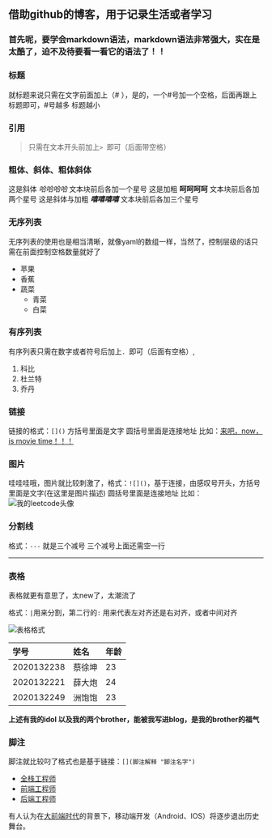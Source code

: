 ## 借助github的博客，用于记录生活或者学习

### 首先呢，要学会markdown语法，markdown语法非常强大，实在是太酷了，迫不及待要看一看它的语法了！！

### 标题

就标题来说只需在文字前面加上（# ），是的，一个#号加一个空格，后面再跟上标题即可，#号越多 标题越小

### 引用

> 只需在文本开头前加上`> `即可（后面带空格）

### 粗体、斜体、粗体斜体

这是斜体 *哈哈哈哈*  文本块前后各加一个星号
这是加粗 **呵呵呵呵** 文本块前后各加两个星号
这是斜体与加粗 ***嘻嘻嘻嘻*** 文本块前后各加三个星号

### 无序列表

无序列表的使用也是相当清晰，就像yaml的数组一样，当然了，控制层级的话只需在前面控制空格数量就好了
- 苹果
- 香蕉
- 蔬菜
  - 青菜
  - 白菜

### 有序列表

有序列表只需在数字或者符号后加上`. `即可（后面有空格）,
1. 科比
2. 杜兰特
3. 乔丹

### 链接

链接的格式：`[]()` 方括号里面是文字 圆括号里面是连接地址
比如：[来吧，now，is movie time！！！](https://nunflix.com)

### 图片

哇哇哇哦，图片就比较刺激了，格式：`![]()`，基于连接，由感叹号开头，方括号里面是文字(在这里是图片描述) 圆括号里面是连接地址
比如：
![我的leetcode头像](https://assets.leetcode.cn/aliyun-lc-upload/users/tender-satoshino0/avatar_1692271843.png)

### 分割线

格式：`---` 就是三个减号 三个减号上面还需空一行

---

### 表格

表格就更有意思了，太new了，太潮流了

格式：`|`用来分割，第二行的`:` 用来代表左对齐还是右对齐，或者中间对齐

![表格格式](https://github.com/iamdurant/iamdurant.github.io/assets/107034526/5410dc3a-1e97-426e-b8b5-a629ca4f25d6)


| 学号 | 姓名 | 年龄 |
|     :----------     |    :---     |     :--    |
|     2020132238     |      蔡徐坤   |      23   |
|     2020132221     |     薛大炮    |    24     |
|     2020132249    |     洲饱饱    |      23   |

**上述有我的idol 以及我的两个brother，能被我写进blog，是我的brother的福气**

### 脚注

脚注就比较叼了格式也是基于链接：`[](脚注解释 "脚注名字")`

- [全栈工程师](全栈工程师就是。。。。 "什么是全栈工程师")
- [前端工程师](前端工程师就是。。。。 "什么是前端工程师")
- [后端工程师](后端工程师就是。。。。 "什么是后端工程师")

有人认为在[大前端时代](https://en.wikipedia.org/wiki/Front-end_web_development "Front-end web development")的背景下，移动端开发（Android、IOS）将逐步退出历史舞台。
